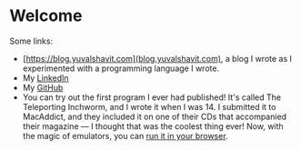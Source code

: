 # Welcome

Some links:

- [https://blog.yuvalshavit.com](blog.yuvalshavit.com), a blog I wrote as I experimented with a programming language I wrote.
- My [LinkedIn](https://www.linkedin.com/in/yuvalshavit/)
- My [GitHub](http://github.com/yshavit/)
- You can try out the first program I ever had published! It's called The Teleporting Inchworm, and I wrote it when I was 14. I submitted it to MacAddict, and they included it on one of their CDs that accompanied their magazine — I thought that was the coolest thing ever! Now, with the magic of emulators, you can [run it in your browser](inchworm.html).
